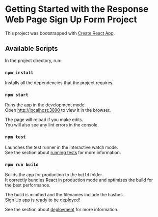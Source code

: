 # Getting Started with the Response Web Page Sign Up Form Project

This project was bootstrapped with [Create React App](https://github.com/facebook/create-react-app).

## Available Scripts

In the project directory, run:

### `npm install`

Installs all the dependencies that the project requires.

### `npm start`

Runs the app in the development mode.\
Open [http://localhost:3000](http://localhost:3000) to view it in the browser.

The page will reload if you make edits.\
You will also see any lint errors in the console.

### `npm test`

Launches the test runner in the interactive watch mode.\
See the section about [running tests](https://facebook.github.io/create-react-app/docs/running-tests) for more information.

### `npm run build`

Builds the app for production to the `build` folder.\
It correctly bundles React in production mode and optimizes the build for the best performance.

The build is minified and the filenames include the hashes.\
Sign Up app is ready to be deployed!

See the section about [deployment](https://facebook.github.io/create-react-app/docs/deployment) for more information.